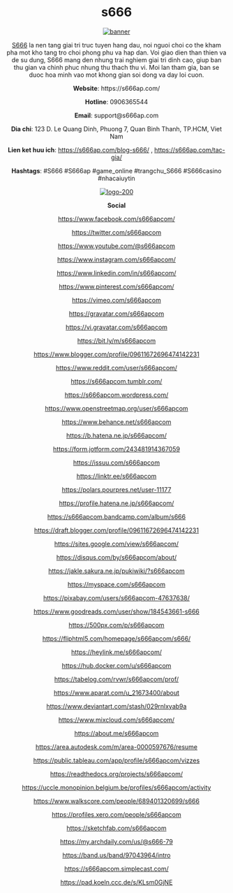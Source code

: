 <h1 style="text-align: center;"><strong>s666</strong></h1>
<p style="text-align: center;"><a href="https://ibb.co/jMGL9GG"><img src="https://i.ibb.co/Ph45s44/banner.jpg" alt="banner" border="0" /></a></p>
<p style="text-align: center;"><a href="https://s666ap.com/">S666</a>&nbsp;la nen tang giai tri truc tuyen hang dau, noi nguoi choi co the kham pha mot kho tang tro choi phong phu va hap dan. Voi giao dien than thien va de su dung, S666 mang den nhung trai nghiem giai tri dinh cao, giup ban thu gian va chinh phuc nhung thu thach thu vi. Moi lan tham gia, ban se duoc hoa minh vao mot khong gian soi dong va day loi cuon.</p>
<p style="text-align: center;"><strong>Website</strong>: https://s666ap.com/</p>
<p style="text-align: center;"><strong>Hotline</strong>: 0906365544</p>
<p style="text-align: center;"><strong>Email</strong>: support@s666ap.com</p>
<p style="text-align: center;"><strong>Dia chi</strong>: 123 D. Le Quang Dinh, Phuong 7, Quan Binh Thanh, TP.HCM, Viet Nam</p>
<p dir="ltr" style="text-align: center;"><strong>Lien ket huu ich</strong>:&nbsp;<a href="https://s666ap.com/blog-s666/">https://s666ap.com/blog-s666/</a>&nbsp;,&nbsp;<a href="https://s666ap.com/tac-gia/">https://s666ap.com/tac-gia/</a></p>
<p dir="ltr" style="text-align: center;"><strong>Hashtags</strong>: #S666 #S666ap #game_online #trangchu_S666 #S666casino #nhacaiuytin</p>
<p style="text-align: center;"><a href="https://imgbb.com/"><img src="https://i.ibb.co/rQtQLfS/logo-200.jpg" alt="logo-200" border="0" /></a></p>
<p style="text-align: center;"><strong>Social</strong></p>
<p dir="ltr" style="text-align: center;"><a href="https://www.facebook.com/s666apcom/">https://www.facebook.com/s666apcom/</a></p>
<p dir="ltr" style="text-align: center;"><a href="https://twitter.com/s666apcom">https://twitter.com/s666apcom</a></p>
<p dir="ltr" style="text-align: center;"><a href="https://www.youtube.com/@s666apcom">https://www.youtube.com/@s666apcom</a></p>
<p dir="ltr" style="text-align: center;"><a href="https://www.instagram.com/s666apcom/">https://www.instagram.com/s666apcom/</a></p>
<p dir="ltr" style="text-align: center;"><a href="https://www.linkedin.com/in/s666apcom/">https://www.linkedin.com/in/s666apcom/</a></p>
<p dir="ltr" style="text-align: center;"><a href="https://www.pinterest.com/s666apcom/">https://www.pinterest.com/s666apcom/</a></p>
<p dir="ltr" style="text-align: center;"><a href="https://vimeo.com/s666apcom">https://vimeo.com/s666apcom</a></p>
<p dir="ltr" style="text-align: center;"><a href="https://gravatar.com/s666apcom">https://gravatar.com/s666apcom</a></p>
<p dir="ltr" style="text-align: center;"><a href="https://vi.gravatar.com/s666apcom">https://vi.gravatar.com/s666apcom</a></p>
<p dir="ltr" style="text-align: center;"><a href="https://bit.ly/m/s666apcom">https://bit.ly/m/s666apcom</a></p>
<p dir="ltr" style="text-align: center;"><a href="https://www.blogger.com/profile/09611672696474142231">https://www.blogger.com/profile/09611672696474142231</a></p>
<p dir="ltr" style="text-align: center;"><a href="https://www.reddit.com/user/s666apcom/">https://www.reddit.com/user/s666apcom/</a></p>
<p dir="ltr" style="text-align: center;"><a href="https://s666apcom.tumblr.com/">https://s666apcom.tumblr.com/</a></p>
<p dir="ltr" style="text-align: center;"><a href="https://s666apcom.wordpress.com/">https://s666apcom.wordpress.com/</a></p>
<p dir="ltr" style="text-align: center;"><a href="https://www.openstreetmap.org/user/s666apcom">https://www.openstreetmap.org/user/s666apcom</a></p>
<p dir="ltr" style="text-align: center;"><a href="https://www.behance.net/s666apcom">https://www.behance.net/s666apcom</a></p>
<p dir="ltr" style="text-align: center;"><a href="https://b.hatena.ne.jp/s666apcom/">https://b.hatena.ne.jp/s666apcom/</a></p>
<p dir="ltr" style="text-align: center;"><a href="https://form.jotform.com/243481914367059">https://form.jotform.com/243481914367059</a></p>
<p dir="ltr" style="text-align: center;"><a href="https://issuu.com/s666apcom">https://issuu.com/s666apcom</a></p>
<p dir="ltr" style="text-align: center;"><a href="https://linktr.ee/s666apcom">https://linktr.ee/s666apcom</a></p>
<p dir="ltr" style="text-align: center;"><a href="https://polars.pourpres.net/user-11177">https://polars.pourpres.net/user-11177</a></p>
<p dir="ltr" style="text-align: center;"><a href="https://profile.hatena.ne.jp/s666apcom/">https://profile.hatena.ne.jp/s666apcom/</a></p>
<p dir="ltr" style="text-align: center;"><a href="https://s666apcom.bandcamp.com/album/s666">https://s666apcom.bandcamp.com/album/s666</a></p>
<p dir="ltr" style="text-align: center;"><a href="https://draft.blogger.com/profile/09611672696474142231">https://draft.blogger.com/profile/09611672696474142231</a></p>
<p dir="ltr" style="text-align: center;"><a href="https://sites.google.com/view/s666apcom/">https://sites.google.com/view/s666apcom/</a></p>
<p dir="ltr" style="text-align: center;"><a href="https://disqus.com/by/s666apcom/about/">https://disqus.com/by/s666apcom/about/</a></p>
<p dir="ltr" style="text-align: center;"><a href="https://jakle.sakura.ne.jp/pukiwiki/?s666apcom">https://jakle.sakura.ne.jp/pukiwiki/?s666apcom</a></p>
<p dir="ltr" style="text-align: center;"><a href="https://myspace.com/s666apcom">https://myspace.com/s666apcom</a></p>
<p dir="ltr" style="text-align: center;"><a href="https://pixabay.com/users/s666apcom-47637638/">https://pixabay.com/users/s666apcom-47637638/</a></p>
<p dir="ltr" style="text-align: center;"><a href="https://www.goodreads.com/user/show/184543661-s666">https://www.goodreads.com/user/show/184543661-s666</a></p>
<p dir="ltr" style="text-align: center;"><a href="https://500px.com/p/s666apcom">https://500px.com/p/s666apcom</a></p>
<p dir="ltr" style="text-align: center;"><a href="https://fliphtml5.com/homepage/s666apcom/s666/">https://fliphtml5.com/homepage/s666apcom/s666/</a></p>
<p dir="ltr" style="text-align: center;"><a href="https://heylink.me/s666apcom/">https://heylink.me/s666apcom/</a></p>
<p dir="ltr" style="text-align: center;"><a href="https://hub.docker.com/u/s666apcom">https://hub.docker.com/u/s666apcom</a></p>
<p dir="ltr" style="text-align: center;"><a href="https://tabelog.com/rvwr/s666apcom/prof/">https://tabelog.com/rvwr/s666apcom/prof/</a></p>
<p dir="ltr" style="text-align: center;"><a href="https://www.aparat.com/u_21673400/about">https://www.aparat.com/u_21673400/about</a></p>
<p dir="ltr" style="text-align: center;"><a href="https://www.deviantart.com/stash/029rnlxyab9a">https://www.deviantart.com/stash/029rnlxyab9a</a></p>
<p dir="ltr" style="text-align: center;"><a href="https://www.mixcloud.com/s666apcom/">https://www.mixcloud.com/s666apcom/</a></p>
<p dir="ltr" style="text-align: center;"><a href="https://about.me/s666apcom">https://about.me/s666apcom</a></p>
<p dir="ltr" style="text-align: center;"><a href="https://area.autodesk.com/m/area-0000597676/resume">https://area.autodesk.com/m/area-0000597676/resume</a></p>
<p dir="ltr" style="text-align: center;"><a href="https://public.tableau.com/app/profile/s666apcom/vizzes">https://public.tableau.com/app/profile/s666apcom/vizzes</a></p>
<p dir="ltr" style="text-align: center;"><a href="https://readthedocs.org/projects/s666apcom/">https://readthedocs.org/projects/s666apcom/</a></p>
<p dir="ltr" style="text-align: center;"><a href="https://uccle.monopinion.belgium.be/profiles/s666apcom/activity">https://uccle.monopinion.belgium.be/profiles/s666apcom/activity</a></p>
<p dir="ltr" style="text-align: center;"><a href="https://www.walkscore.com/people/689401320699/s666">https://www.walkscore.com/people/689401320699/s666</a></p>
<p dir="ltr" style="text-align: center;"><a href="https://profiles.xero.com/people/s666apcom">https://profiles.xero.com/people/s666apcom</a></p>
<p dir="ltr" style="text-align: center;"><a href="https://sketchfab.com/s666apcom">https://sketchfab.com/s666apcom</a></p>
<p dir="ltr" style="text-align: center;"><a href="https://my.archdaily.com/us/@s666-79">https://my.archdaily.com/us/@s666-79</a></p>
<p dir="ltr" style="text-align: center;"><a href="https://band.us/band/97043964/intro">https://band.us/band/97043964/intro</a></p>
<p dir="ltr" style="text-align: center;"><a href="https://s666apcom.simplecast.com/">https://s666apcom.simplecast.com/</a></p>
<p dir="ltr" style="text-align: center;"><a href="https://pad.koeln.ccc.de/s/KLsm0GjNE">https://pad.koeln.ccc.de/s/KLsm0GjNE</a></p>
<p dir="ltr" style="text-align: center;">&nbsp;</p>